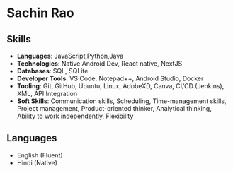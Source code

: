 # Sachin Rao

## Skills

- **Languages**: JavaScript,Python,Java
- **Technologies**: Native Android Dev, React native, NextJS
- **Databases**: SQL, SQLite
- **Developer Tools**: VS Code, Notepad++, Android Studio, Docker
- **Tooling**: Git, GitHub, Ubuntu, Linux, AdobeXD, Canva, CI/CD (Jenkins), XML, API Integration
- **Soft Skills**: Communication skills, Scheduling, Time-management skills, Project management, Product-oriented thinker, Analytical thinking, Ability to work independently, Flexibility

## Languages

- English (Fluent)
- Hindi (Native)

